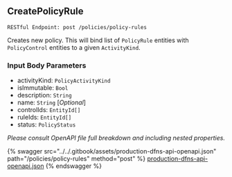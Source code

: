
## CreatePolicyRule
`RESTful Endpoint: post /policies/policy-rules`

Creates new policy. This will bind list of `PolicyRule` entities with `PolicyControl` entities to a given `ActivityKind`.

### Input Body Parameters
* activityKind: `PolicyActivityKind` 
* isImmutable: `Bool` 
* description: `String` 
* name: `String` [_Optional_] 
* controlIds: `EntityId[]` 
* ruleIds: `EntityId[]` 
* status: `PolicyStatus` 

_Please consult OpenAPI file full breakdown and including nested properties._


{% swagger src="../../.gitbook/assets/production-dfns-api-openapi.json" path="/policies/policy-rules" method="post" %}
[production-dfns-api-openapi.json](../../.gitbook/assets/production-dfns-api-openapi.json)
{% endswagger %}
